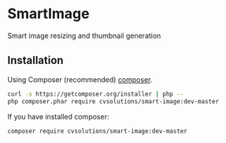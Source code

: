 SmartImage
============

Smart image resizing and thumbnail generation

Installation
------------
Using Composer (recommended) [composer](http://getcomposer.org "composer - package manager").

```sh
curl -s https://getcomposer.org/installer | php --
php composer.phar require cvsolutions/smart-image:dev-master
```
If you have installed composer:
```sh
composer require cvsolutions/smart-image:dev-master
```